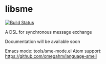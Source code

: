 # libsme

[![Build Status](https://travis-ci.org/truls/libsme.svg?branch=master)](https://travis-ci.org/truls/libsme)

A DSL for synchronous message exchange

Documentation will be available soon

Emacs mode: tools/sme-mode.el
Atom support: https://github.com/omegahm/language-smeil
